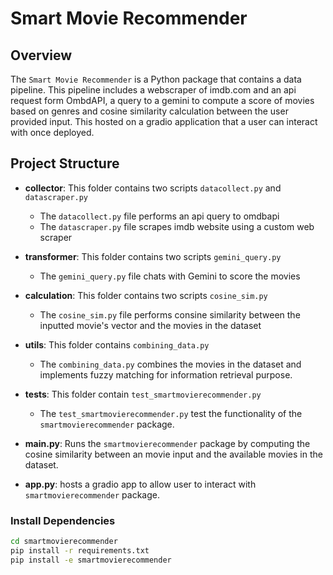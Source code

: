 
# Smart Movie Recommender


## Overview

 The `Smart Movie Recommender` is a Python package that contains a data pipeline. This pipeline includes a webscraper of imdb.com and an api request form OmbdAPI, a query to a gemini to compute a score of movies based on genres and cosine similarity calculation between the user provided input. This hosted on a gradio application that a user can interact with once deployed.   

## Project Structure

- **collector**: This folder contains two scripts `datacollect.py` and `datascraper.py`
    - The `datacollect.py` file performs an api query to omdbapi
    - The `datascraper.py` file scrapes imdb website using a custom web scraper 
- **transformer**: This folder contains two scripts `gemini_query.py` 
    - The `gemini_query.py` file chats with Gemini to score the movies 
  
- **calculation**: This folder contains two scripts `cosine_sim.py` 
    - The `cosine_sim.py` file performs consine similarity between the inputted movie's vector and the movies in the dataset 
- **utils**: This folder contains `combining_data.py` 
    - The `combining_data.py` combines the movies in the dataset and implements fuzzy matching for information retrieval purpose. 
- **tests**: This folder contain `test_smartmovierecommender.py` 
   - The `test_smartmovierecommender.py` test the functionality of the `smartmovierecommender` package. 

- **main.py**: Runs the `smartmovierecommender` package by computing the cosine similarity between an movie input and the available movies in the dataset. 

- **app.py**: hosts a gradio app to allow user to interact with `smartmovierecommender` package.


### Install Dependencies 

```bash
cd smartmovierecommender
pip install -r requirements.txt
pip install -e smartmovierecommender 
```









